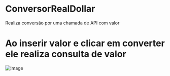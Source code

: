 # ConversorRealDollar
Realiza conversão por uma chamada de API com valor

<h1>Ao inserir valor e clicar em converter ele realiza consulta de valor</h1>

![image](https://user-images.githubusercontent.com/89746470/210278590-c786a75a-01c2-4aa0-9b9a-f22b5a33ea86.png)

